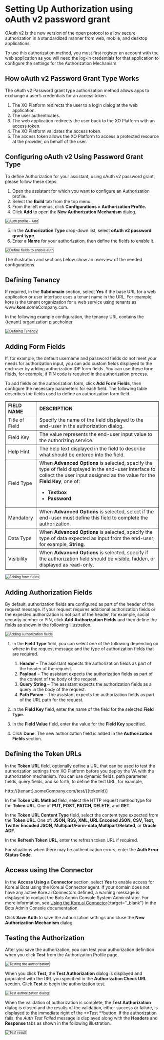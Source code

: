 # Setting Up Authorization using oAuth v2 password grant

OAuth v2 is the new version of the open protocol to allow secure authorization in a standardized manner from web, mobile, and desktop applications. 

To use this authorization method, you must first register an account with the web application as you will need the log-in credentials for that application to configure the settings for the Authorization Mechanism.


## How oAuth v2 Password Grant Type Works

The oAuth v2 Password grant type authorization method allows apps to exchange a user’s credentials for an access token. 



1. The XO Platform redirects the user to a login dialog at the web application.
2. The user authenticates.
3. The web application redirects the user back to the XO Platform with an access token.
4. The XO Platform validates the access token.
5. The access token allows the XO Platform to access a protected resource at the provider, on behalf of the user.


## Configuring oAuth v2 Using Password Grant Type

To define Authorization for your assistant, using oAuth v2 password grant, please follow these steps:



1. Open the assistant for which you want to configure an Authorization profile.
2. Select the **Build** tab from the top menu.
3. From the left menus, click **Configurations > Authorization Profile.**
4. Click **Add** to open the **New Authorization Mechanism** dialog.  
<img src="../images/oauth-v2-password-grant-img1.png" alt="Auth profile - Add" title="Auth profile - Add" style="border: 1px solid gray;zoom:80%;"/>

5. In the **Authorization Type** drop-down list, select **oAuth v2 password grant type**.
6. Enter a **Name** for your authorization, then define the fields to enable it.  
<img src="../images/oauth-v2-password-grant-img2.png" alt="Define fields to enable auth" title="Define fields to enable auth" style="border: 1px solid gray;zoom:80%;"/>

The illustration and sections below show an overview of the needed configurations.


## Defining Tenancy

If required, in the **Subdomain** section, select **Yes** if the base URL for a web application or user interface uses a tenant name in the URL. For example, kore is the tenant organization for a web service using tenants as www.**_kore_**.someCompany.com.

In the following example configuration, the tenancy URL contains the {tenant} organization placeholder.

<img src="../images/oauth-v2-password-grant-img3.png" alt="Defining Tenancy" title="Defining Tenancy" style="border: 1px solid gray;zoom:80%;"/>


## Adding Form Fields

If, for example, the default username and password fields do not meet your needs for authorization input, you can add custom fields displayed to the end-user by adding authorization IDP form fields. You can use these form fields, for example, if PIN code is required in the authorization process.

To add fields on the authorization form, click **Add Form Fields**, then configure the necessary parameters for each field. The following table describes the fields used to define an authorization form field.


<table border="1">
  <tr>
   <td><strong>FIELD NAME</strong>
   </td>
   <td><strong>DESCRIPTION</strong>
   </td>
  </tr>
  <tr>
   <td>Title of Field
   </td>
   <td>Specify the name of the field displayed to the end-user in the authorization dialog.
   </td>
  </tr>
  <tr>
   <td>Field Key
   </td>
   <td>The value represents the end-user input value to the authorizing service.
   </td>
  </tr>
  <tr>
   <td>Help Hint
   </td>
   <td>The help text displayed in the field to describe what should be entered into the field.
   </td>
  </tr>
  <tr>
   <td>Field Type
   </td>
   <td>When <strong>Advanced Options</strong> is selected, specify the type of field displayed in the end-user interface to collect the user input assigned as the value for the <strong>Field Key</strong>, one of:
<ul>

<li><strong>Textbox</strong>

<li><strong>Password</strong>
</li>
</ul>
   </td>
  </tr>
  <tr>
   <td>Mandatory
   </td>
   <td>When <strong>Advanced Options</strong> is selected, select if the end-user must define this field to complete the authorization.
   </td>
  </tr>
  <tr>
   <td>Data Type
   </td>
   <td>When <strong>Advanced Options</strong> is selected, specify the type of data expected as input from the end-user, for example, <strong>String</strong>.
   </td>
  </tr>
  <tr>
   <td>Visibility
   </td>
   <td>When <strong>Advanced Options</strong> is selected, specify if the authorization field should be visible, hidden, or displayed as read-only.
   </td>
  </tr>
</table>

<img src="../images/oauth-v2-password-grant-img4.png" alt="Adding form fields" title="Adding form fields" style="border: 1px solid gray;zoom:80%;"/>


## Adding Authorization Fields

By default, authorization fields are configured as part of the header of the request message. If your request requires additional authorization fields or the expected authorization is not part of the header, for example, social security number or PIN, click **Add** **Authorization Fields** and then define the fields as shown in the following illustration.

<img src="../images/oauth-v2-password-grant-img5.png" alt="Adding authorization fields" title="Adding authorization fields" style="border: 1px solid gray;zoom:80%;"/>


1. In the **Field Type** field, you can select one of the following depending on where in the request message and the type of authorization fields that are required.
    1. **Header** – The assistant expects the authorization fields as part of the header of the request.
    2. **Payload** – The assistant expects the authorization fields as part of the content of the body of the request.
    3. **Query String** – The assistant expects the authorization fields as a query in the body of the request.
    4. **Path Param** – The assistant expects the authorization fields as part of the URL path for the request.

2. In the **Field Key** field, enter the name of the field for the selected **Field Type**.
3. In the **Field Value** field, enter the value for the **Field Key** specified.
4. Click **Done**. The new authorization field is added in the **Authorization Fields** section.


## Defining the Token URLs

In the **Token URL** field, optionally define a URL that can be used to test the authorization settings from XO Platform before you deploy the VA with the authorization mechanism. You can use dynamic fields, path parameter fields, query fields, and so forth, to define the test URL, for example,

http://{tenant}.someCompany.com/test/{{tokenId}}

In the **Token URL Method** field, select the HTTP request method type for the **Token URL**. One of **PUT, POST, PATCH, DELETE**, and **GET**.

In the **Token URL Content Type** field, select the content type expected from the **Token URL**. One of: **JSON, RSS, XML, URL Encoded JSON, CSV, Text, Twitter Encoded JSON, Multipart/Form-data,Multipart/Related**, or **Oracle ADF**.

In the **Refresh Token URL**, enter the refresh token URL if required. 

For situations when there may be authentication errors, enter the **Auth Error Status Code**.


## Access using the Connector

In the **Access Using a Connector** section, select **Yes** to enable access for Kore.ai Bots using the Kore.ai Connector agent. If your domain does not have any active Kore.ai Connectors defined, a warning message is displayed to contact the Bots Admin Console System Administrator. For more information, see [Using the Kore.ai Connector](../../../../bot-administration/security-and-control/security-module-overview){:target="_blank"} in the Bots Admin Console documentation.

Click **Save Auth** to save the authorization settings and close the **New Authorization Mechanism** dialog.


## Testing the Authorization 

After you save the authorization, you can test your authorization definition when you click **Test** from the Authorization Profile page. 

<img src="../images/oauth-v2-password-grant-img6.png" alt="Testing the authorization" title="Testing the authorization" style="border: 1px solid gray;zoom:80%;"/>

When you click **Test**, the **Test Authorization** dialog is displayed and populated with the URL you specified in the **Authorization Check URL** section. Click **Test** to begin the authorization test. 

<img src="../images/oauth-v2-password-grant-img7.png" alt="Test authorization dialog" title="Test authorization dialog" style="border: 1px solid gray;zoom:80%;"/>


When the validation of authorization is complete, the **Test Authorization** dialog is closed and the results of the validation, either success or failure, is displayed to the immediate right of the **Test **button. If the authorization fails, the _Auth Test Failed_ message is displayed along with the **Headers** and **Response** tabs as shown in the following illustration.

<img src="../images/oauth-v2-password-grant-img8.png" alt="Test result" title="Test result" style="border: 1px solid gray;zoom:80%;"/>